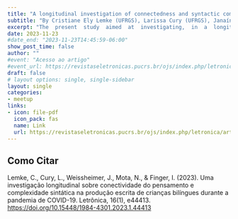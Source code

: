 ```yaml
---
title: "A longitudinal investigation of connectedness and syntactic complexity in the written production of bilingual children during the COVID-19 pandemic"
subtitle: "By Cristiane Ely Lemke (UFRGS), Larissa Cury (UFRGS), Janaína Weissheimer (UFRJ), Natália Bezerra Mota (UFRJ) & Ingrid Finger (UFRGS)"
excerpt: "The  present  study  aimed  at  investigating,  in  a  longitudinal way, connectedness and syntactic complexity in written narratives in Portuguese (L1) and  English  (L2)  produced  by  5th and 6th  grade  children  enrolled  in  a  bilingual school.  For  the  evaluation  of  connectedness  (thought  organization), we  used the computational tool SpeechGraphs (MOTA et al., 2014, 2016, 2019); syntactic complexity was verified  through  the  analysis  of T-Units  and  the  Subordination Index (HUNT, 1965). Children were asked to write narratives in both languages based on sequences of pictures twice, first in August 2020 and then in August 2021. The  longitudinal  analysis  showed  that  children wrote  more  syntactically complex texts in Portuguese, their L1, in both phases of data collection. In addi-tion, they also wrote more connected narratives (long-range recurrence – LSC) and  more  syntactically  complex  texts  in  Portuguese  in  2021,  in  comparison  to 2020. With respect to their L2, however, no significant growth was perceived in the connectedness or complexity scores, which could also be interpreted as an effect of the pandemic on the development of students’ L2 writing, since children had significantly fewer opportunities to interact in English in online classes, which may have impacted their development of productive skills in their L2.*KEYWORDS*: Bilingualism. Written production. Connectedness. Syntactic com-plexity. Graph analysis."
date: 2023-11-23
#date_end: "2023-11-23T14:45:59-06:00"
show_post_time: false
author: ""
#event: "Acesso ao artigo"
#event_url: https://revistaseletronicas.pucrs.br/ojs/index.php/letronica/article/view/44413
draft: false
# layout options: single, single-sidebar
layout: single
categories:
- meetup
links:
- icon: file-pdf
  icon_pack: fas
  name: Link
  url: https://revistaseletronicas.pucrs.br/ojs/index.php/letronica/article/view/44413
---
```


## Como Citar 
Lemke, C., Cury, L., Weissheimer, J., Mota, N., & Finger, I. (2023). Uma investigação longitudinal sobre conectividade do pensamento e complexidade sintática na produção escrita de crianças bilíngues durante a pandemia de COVID-19. Letrônica, 16(1), e44413. https://doi.org/10.15448/1984-4301.2023.1.44413

